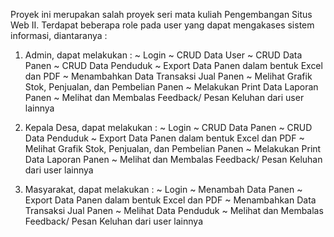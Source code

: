 Proyek ini merupakan salah proyek seri mata kuliah Pengembangan Situs Web II. Terdapat beberapa role pada user yang dapat mengakases sistem informasi, diantaranya :

1. Admin, dapat melakukan : 
  ~ Login ~ CRUD Data User 
  ~ CRUD Data Panen 
  ~ CRUD Data Penduduk 
  ~ Export Data Panen dalam bentuk Excel dan PDF 
  ~ Menambahkan Data Transaksi Jual Panen 
  ~ Melihat Grafik Stok, Penjualan, dan Pembelian Panen 
  ~ Melakukan Print Data Laporan Panen 
  ~ Melihat dan Membalas Feedback/ Pesan Keluhan dari user lainnya

2. Kepala Desa, dapat melakukan : 
  ~ Login ~ CRUD Data Panen 
  ~ CRUD Data Penduduk 
  ~ Export Data Panen dalam bentuk Excel dan PDF 
  ~ Melihat Grafik Stok, Penjualan, dan Pembelian Panen 
  ~ Melakukan Print Data Laporan Panen 
  ~ Melihat dan Membalas Feedback/ Pesan Keluhan dari user lainnya

3. Masyarakat, dapat melakukan : 
  ~ Login ~ Menambah Data Panen 
  ~ Export Data Panen dalam bentuk Excel dan PDF 
  ~ Menambahkan Data Transaksi Jual Panen 
  ~ Melihat Data Penduduk 
  ~ Melihat dan Membalas Feedback/ Pesan Keluhan dari user lainnya
